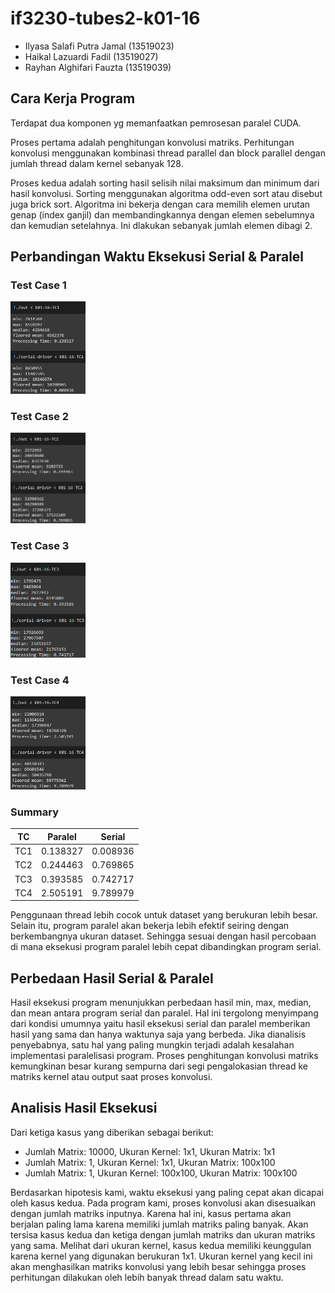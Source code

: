 # if3230-tubes2-k01-16
* Ilyasa Salafi Putra Jamal (13519023)
* Haikal Lazuardi Fadil (13519027)
* Rayhan Alghifari Fauzta (13519039)

## Cara Kerja Program
Terdapat dua komponen yg memanfaatkan pemrosesan paralel CUDA.

Proses pertama adalah penghitungan konvolusi matriks. Perhitungan konvolusi menggunakan kombinasi thread parallel dan block parallel dengan jumlah thread dalam kernel sebanyak 128.

Proses kedua adalah sorting hasil selisih nilai maksimum dan minimum dari hasil konvolusi. Sorting menggunakan algoritma odd-even sort atau disebut juga brick sort. Algoritma ini bekerja dengan cara memilih elemen urutan genap (index ganjil) dan membandingkannya dengan elemen sebelumnya dan kemudian setelahnya. Ini dlakukan sebanyak jumlah elemen dibagi 2.

## Perbandingan Waktu Eksekusi Serial & Paralel
### Test Case 1
<img src="/screenshots/TC1.png" style="max-width: 120px">

### Test Case 2
<img src="/screenshots/TC2.png" style="max-width: 120px">

### Test Case 3
<img src="/screenshots/TC3.png" style="max-width: 120px">

### Test Case 4
<img src="/screenshots/TC4.png" style="max-width: 120px">

### Summary
| TC  | Paralel  | Serial   |
|--------------|----------|----------|
| TC1          | 0.138327 | 0.008936 |
| TC2          | 0.244463 | 0.769865 |
| TC3          | 0.393585 | 0.742717 |
| TC4          | 2.505191 | 9.789979 |

Penggunaan thread lebih cocok untuk dataset yang berukuran lebih besar. Selain itu, program paralel akan bekerja lebih efektif seiring dengan berkembangnya ukuran dataset. Sehingga sesuai dengan hasil percobaan di mana eksekusi program paralel lebih cepat dibandingkan program serial.

## Perbedaan Hasil Serial & Paralel
Hasil eksekusi program menunjukkan perbedaan hasil min, max, median, dan mean antara program serial dan paralel. Hal ini tergolong menyimpang dari kondisi umumnya yaitu hasil eksekusi serial dan paralel memberikan hasil yang sama dan hanya waktunya saja yang berbeda. Jika dianalisis penyebabnya, satu hal yang paling mungkin terjadi adalah kesalahan implementasi paralelisasi program. Proses penghitungan konvolusi matriks kemungkinan besar kurang sempurna dari segi pengalokasian thread ke matriks kernel atau output saat proses konvolusi.

## Analisis Hasil Eksekusi
Dari ketiga kasus yang diberikan sebagai berikut:

* Jumlah Matrix: 10000, Ukuran Kernel: 1x1, Ukuran Matrix: 1x1
* Jumlah Matrix: 1, Ukuran Kernel: 1x1, Ukuran Matrix: 100x100
* Jumlah Matrix: 1, Ukuran Kernel: 100x100, Ukuran Matrix: 100x100

Berdasarkan hipotesis kami, waktu eksekusi yang paling cepat akan dicapai oleh kasus kedua. Pada program kami, proses konvolusi akan disesuaikan dengan jumlah matriks inputnya. Karena hal ini, kasus pertama akan berjalan paling lama karena memiliki jumlah matriks paling banyak. Akan tersisa kasus kedua dan ketiga dengan jumlah matriks dan ukuran matriks yang sama. Melihat dari ukuran kernel, kasus kedua memiliki keunggulan karena kernel yang digunakan berukuran 1x1. Ukuran kernel yang kecil ini akan menghasilkan matriks konvolusi yang lebih besar sehingga proses perhitungan dilakukan oleh lebih banyak thread dalam satu waktu.
